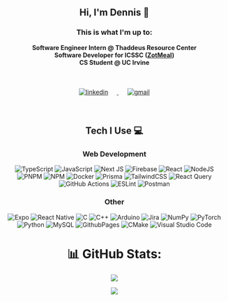 <div align="center">
<br>

## Hi, I'm Dennis 👋
### This is what I'm up to:
<b>Software Engineer Intern @ Thaddeus Resource Center</b><br>
<b>Software Developer for ICSSC ([ZotMeal](https://github.com/icssc/ZotMeal))</b><br>
<b>CS Student @ UC Irvine</b><br>

<br>

<a href="https://linkedin.com/in/dennis-lustre" target="_blank">
<img src=https://img.shields.io/badge/linkedin-%2300acee.svg?color=405DE6&style=for-the-badge&logo=linkedin&logoColor=white alt=linkedin style="margin: 20px;" />
</a>
<a target="_blank" href="mailto:dennis.lustre@gmail.com">
<img src=https://img.shields.io/badge/Gmail-D14836?style=for-the-badge&logo=gmail&logoColor=white alt=gmail style="margin: 20px;" />
</a>

<br>
<br>

## Tech I Use 💻
<h3>Web Development</h3>

![TypeScript](https://img.shields.io/badge/typescript-%23007ACC.svg?style=for-the-badge&logo=typescript&logoColor=white) 
![JavaScript](https://img.shields.io/badge/javascript-%23323330.svg?style=for-the-badge&logo=javascript&logoColor=%23F7DF1E) 
![Next JS](https://img.shields.io/badge/Next-black?style=for-the-badge&logo=next.js&logoColor=white) 
![Firebase](https://img.shields.io/badge/firebase-%23039BE5.svg?style=for-the-badge&logo=firebase) 
![React](https://img.shields.io/badge/react-%2320232a.svg?style=for-the-badge&logo=react&logoColor=%2361DAFB) 
![NodeJS](https://img.shields.io/badge/node.js-6DA55F?style=for-the-badge&logo=node.js&logoColor=white) 
![PNPM](https://img.shields.io/badge/pnpm-%234a4a4a.svg?style=for-the-badge&logo=pnpm&logoColor=f69220) 
![NPM](https://img.shields.io/badge/NPM-%23CB3837.svg?style=for-the-badge&logo=npm&logoColor=white) 
![Docker](https://img.shields.io/badge/docker-%230db7ed.svg?style=for-the-badge&logo=docker&logoColor=white) 
![Prisma](https://img.shields.io/badge/Prisma-3982CE?style=for-the-badge&logo=Prisma&logoColor=white)
![TailwindCSS](https://img.shields.io/badge/tailwindcss-%2338B2AC.svg?style=for-the-badge&logo=tailwind-css&logoColor=white) 
![React Query](https://img.shields.io/badge/-React%20Query-FF4154?style=for-the-badge&logo=react%20query&logoColor=white) 
![GitHub Actions](https://img.shields.io/badge/github%20actions-%232671E5.svg?style=for-the-badge&logo=githubactions&logoColor=white)
![ESLint](https://img.shields.io/badge/ESLint-4B3263?style=for-the-badge&logo=eslint&logoColor=white) 
![Postman](https://img.shields.io/badge/Postman-FF6C37?style=for-the-badge&logo=postman&logoColor=white) 


<h3>Other</h3>

![Expo](https://img.shields.io/badge/expo-1C1E24?style=for-the-badge&logo=expo&logoColor=#D04A37)
![React Native](https://img.shields.io/badge/react_native-%2320232a.svg?style=for-the-badge&logo=react&logoColor=%2361DAFB) 
![C](https://img.shields.io/badge/c-%2300599C.svg?style=for-the-badge&logo=c&logoColor=white) 
![C++](https://img.shields.io/badge/c++-%2300599C.svg?style=for-the-badge&logo=c%2B%2B&logoColor=white) 
![Arduino](https://img.shields.io/badge/-Arduino-00979D?style=for-the-badge&logo=Arduino&logoColor=white) 
![Jira](https://img.shields.io/badge/jira-%230A0FFF.svg?style=for-the-badge&logo=jira&logoColor=white) 
![NumPy](https://img.shields.io/badge/numpy-%23013243.svg?style=for-the-badge&logo=numpy&logoColor=white) 
![PyTorch](https://img.shields.io/badge/PyTorch-%23EE4C2C.svg?style=for-the-badge&logo=PyTorch&logoColor=white) 
![Python](https://img.shields.io/badge/python-3670A0?style=for-the-badge&logo=python&logoColor=ffdd54) 
![MySQL](https://img.shields.io/badge/mysql-%2300000f.svg?style=for-the-badge&logo=mysql&logoColor=white) 
![GithubPages](https://img.shields.io/badge/github%20pages-121013?style=for-the-badge&logo=github&logoColor=white) 
![CMake](https://img.shields.io/badge/CMake-%23008FBA.svg?style=for-the-badge&logo=cmake&logoColor=white)
![Visual Studio Code](https://img.shields.io/badge/Visual%20Studio%20Code-0078d7.svg?style=for-the-badge&logo=visual-studio-code&logoColor=white)

# 📊 GitHub Stats:
<img src="https://myreadme.vercel.app/api/embed/dlustre?panels=toplanguages,userstatistics,commitgraph"/>

[![](https://visitcount.itsvg.in/api?id=dlustre&label=Profile%20Views&color=12&icon=0&pretty=true)](https://visitcount.itsvg.in)

</div>
